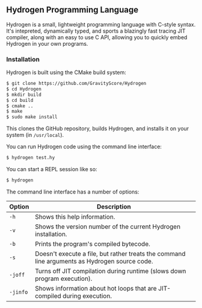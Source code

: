 
Hydrogen Programming Language
-----------------------------

Hydrogen is a small, lightweight programming language with C-style syntax.
It's intepreted, dynamically typed, and sports a blazingly fast tracing JIT compiler,
along with an easy to use C API, allowing you to quickly embed Hydrogen in your own programs.


### Installation

Hydrogen is built using the CMake build system:

```bash
$ git clone https://github.com/GravityScore/Hydrogen
$ cd Hydrogen
$ mkdir build
$ cd build
$ cmake ..
$ make
$ sudo make install
```

This clones the GitHub repository, builds Hydrogen, and installs it on your system (in `/usr/local`).

You can run Hydrogen code using the command line interface:

```bash
$ hydrogen test.hy
```

You can start a REPL session like so:

```bash
$ hydrogen
```

The command line interface has a number of options:

Option   | Description
-------- | -----------
`-h`     | Shows this help information.
`-v`     | Shows the version number of the current Hydrogen installation.
`-b`     | Prints the program's compiled bytecode.
`-s`     | Doesn't execute a file, but rather treats the command line arguments as Hydrogen source code.
`-joff`  | Turns off JIT compilation during runtime (slows down program execution).
`-jinfo` | Shows information about hot loops that are JIT-compiled during execution.
